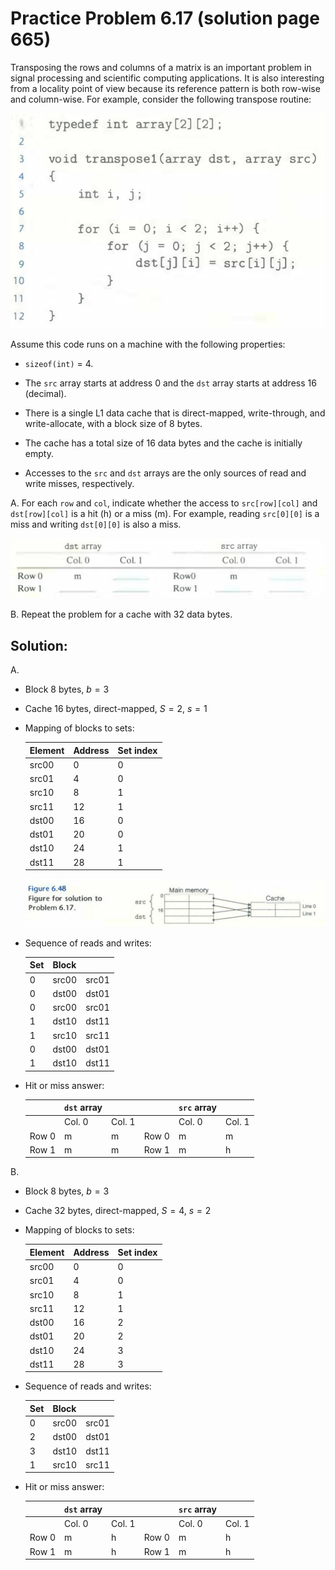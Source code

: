 # Practice Problem 6.17 (solution page 665)
Transposing the rows and columns of a matrix is an important problem in signal processing and scientific computing applications. It is also interesting from a locality point of view because its reference pattern is both row-wise and column-wise. For example, consider the following transpose routine:

![](./images/6.17.png)

Assume this code runs on a machine with the following properties:
- `sizeof(int)` = 4.
- The `src` array starts at address 0 and the `dst` array starts at address 16 (decimal).

- There is a single L1 data cache that is direct-mapped, write-through, and write-allocate, with a block size of 8 bytes.
- The cache has a total size of 16 data bytes and the cache is initially empty.
- Accesses to the `src` and `dst` arrays are the only sources of read and write misses, respectively.

A. For each `row` and `col`, indicate whether the access to `src[row][col]` and `dst[row][col]` is a hit (h) or a miss (m). For example, reading `src[0][0]` is a miss and writing `dst[0][0]` is also a miss.

![](./images/6.17_2.png)

B. Repeat the problem for a cache with 32 data bytes.

## Solution:

A.

- Block 8 bytes, $b = 3$
- Cache 16 bytes, direct-mapped, $S = 2$, $s = 1$
- Mapping of blocks to sets:

    |Element|Address|Set index|
    |-|-|-|
    |src00|0|0|
    |src01|4|0|
    |src10|8|1|
    |src11|12|1|
    |dst00|16|0|
    |dst01|20|0|
    |dst10|24|1|
    |dst11|28|1|

    ![](./images/6.17_solution_figure_6.48.png)

- Sequence of reads and writes:

    |Set|Block||
    |-|-|-|
    |0|src00|src01|
    |0|dst00|dst01|
    |0|src00|src01|
    |1|dst10|dst11|
    |1|src10|src11|
    |0|dst00|dst01|
    |1|dst10|dst11|

- Hit or miss answer:

    ||`dst` array|||`src` array||
    |-|-|-|-|-|-|
    ||Col. 0|Col. 1||Col. 0|Col. 1|
    |Row 0|m|m|Row 0|m|m|
    |Row 1|m|m|Row 1|m|h|

B. 

- Block 8 bytes, $b = 3$
- Cache 32 bytes, direct-mapped, $S = 4$, $s = 2$
- Mapping of blocks to sets:

    |Element|Address|Set index|
    |-|-|-|
    |src00|0|0|
    |src01|4|0|
    |src10|8|1|
    |src11|12|1|
    |dst00|16|2|
    |dst01|20|2|
    |dst10|24|3|
    |dst11|28|3|

- Sequence of reads and writes:

    |Set|Block||
    |-|-|-|
    |0|src00|src01|
    |2|dst00|dst01|
    |3|dst10|dst11|
    |1|src10|src11|

- Hit or miss answer:

    ||`dst` array|||`src` array||
    |-|-|-|-|-|-|
    ||Col. 0|Col. 1||Col. 0|Col. 1|
    |Row 0|m|h|Row 0|m|h|
    |Row 1|m|h|Row 1|m|h|
